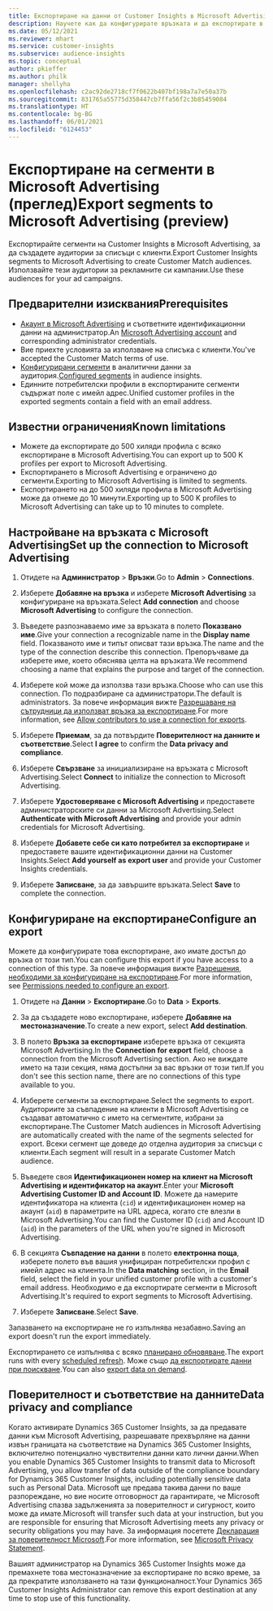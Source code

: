 ```yaml
---
title: Експортиране на данни от Customer Insights в Microsoft Advertising
description: Научете как да конфигурирате връзката и да експортирате в Microsoft Advertising.
ms.date: 05/12/2021
ms.reviewer: mhart
ms.service: customer-insights
ms.subservice: audience-insights
ms.topic: conceptual
author: pkieffer
ms.author: philk
manager: shellyha
ms.openlocfilehash: c2ac92de2718cf7f0622b407bf198a7a7e50a37b
ms.sourcegitcommit: 831765a55775d358447cb7ffa56f2c3b85459084
ms.translationtype: HT
ms.contentlocale: bg-BG
ms.lasthandoff: 06/01/2021
ms.locfileid: "6124453"
---
```

# <a name="export-segments-to-microsoft-advertising-preview"></a><span data-ttu-id="9ac9d-103">Експортиране на сегменти в Microsoft Advertising (преглед)</span><span class="sxs-lookup"><span data-stu-id="9ac9d-103">Export segments to Microsoft Advertising (preview)</span></span>

<span data-ttu-id="9ac9d-104">Експортирайте сегменти на Customer Insights в Microsoft Advertising, за да създадете аудитории за списъци с клиенти.</span><span class="sxs-lookup"><span data-stu-id="9ac9d-104">Export Customer Insights segments to Microsoft Advertising to create Customer Match audiences.</span></span> <span data-ttu-id="9ac9d-105">Използвайте тези аудитории за рекламните си кампании.</span><span class="sxs-lookup"><span data-stu-id="9ac9d-105">Use these audiences for your ad campaigns.</span></span>

## <a name="prerequisites"></a><span data-ttu-id="9ac9d-106">Предварителни изисквания</span><span class="sxs-lookup"><span data-stu-id="9ac9d-106">Prerequisites</span></span>

-   <span data-ttu-id="9ac9d-107">[Акаунт в Microsoft Advertising](https://ads.microsoft.com/) и съответните идентификационни данни на администратор.</span><span class="sxs-lookup"><span data-stu-id="9ac9d-107">An [Microsoft Advertising account](https://ads.microsoft.com/) and corresponding administrator credentials.</span></span>
-   <span data-ttu-id="9ac9d-108">Вие приехте условията за използване на списъка с клиенти.</span><span class="sxs-lookup"><span data-stu-id="9ac9d-108">You've accepted the Customer Match terms of use.</span></span> 
-   <span data-ttu-id="9ac9d-109">[Конфигурирани сегменти](segments.md) в аналитични данни за аудитория.</span><span class="sxs-lookup"><span data-stu-id="9ac9d-109">[Configured segments](segments.md) in audience insights.</span></span>
-   <span data-ttu-id="9ac9d-110">Единните потребителски профили в експортираните сегменти съдържат поле с имейл адрес.</span><span class="sxs-lookup"><span data-stu-id="9ac9d-110">Unified customer profiles in the exported segments contain a field with an email address.</span></span>

## <a name="known-limitations"></a><span data-ttu-id="9ac9d-111">Известни ограничения</span><span class="sxs-lookup"><span data-stu-id="9ac9d-111">Known limitations</span></span>

- <span data-ttu-id="9ac9d-112">Можете да експортирате до 500 хиляди профила с всяко експортиране в Microsoft Advertising.</span><span class="sxs-lookup"><span data-stu-id="9ac9d-112">You can export up to 500 K profiles per export to Microsoft Advertising.</span></span>
- <span data-ttu-id="9ac9d-113">Експортирането в Microsoft Advertising е ограничено до сегменти.</span><span class="sxs-lookup"><span data-stu-id="9ac9d-113">Exporting to Microsoft Advertising is limited to segments.</span></span>
- <span data-ttu-id="9ac9d-114">Експортирането на до 500 хиляди профила в Microsoft Advertising може да отнеме до 10 минути.</span><span class="sxs-lookup"><span data-stu-id="9ac9d-114">Exporting up to 500 K profiles to Microsoft Advertising can take up to 10 minutes to complete.</span></span> 


## <a name="set-up-the-connection-to-microsoft-advertising"></a><span data-ttu-id="9ac9d-115">Настройване на връзката с Microsoft Advertising</span><span class="sxs-lookup"><span data-stu-id="9ac9d-115">Set up the connection to Microsoft Advertising</span></span>

1. <span data-ttu-id="9ac9d-116">Отидете на **Администратор** > **Връзки**.</span><span class="sxs-lookup"><span data-stu-id="9ac9d-116">Go to **Admin** > **Connections**.</span></span>

1. <span data-ttu-id="9ac9d-117">Изберете **Добавяне на връзка** и изберете **Microsoft Advertising** за конфигуриране на връзката.</span><span class="sxs-lookup"><span data-stu-id="9ac9d-117">Select **Add connection** and choose **Microsoft Advertising** to configure the connection.</span></span>

1. <span data-ttu-id="9ac9d-118">Въведете разпознаваемо име за връзката в полето **Показвано име**.</span><span class="sxs-lookup"><span data-stu-id="9ac9d-118">Give your connection a recognizable name in the **Display name** field.</span></span> <span data-ttu-id="9ac9d-119">Показваното име и типът описват тази връзка.</span><span class="sxs-lookup"><span data-stu-id="9ac9d-119">The name and the type of the connection describe this connection.</span></span> <span data-ttu-id="9ac9d-120">Препоръчваме да изберете име, което обяснява целта на връзката.</span><span class="sxs-lookup"><span data-stu-id="9ac9d-120">We recommend choosing a name that explains the purpose and target of the connection.</span></span>

1. <span data-ttu-id="9ac9d-121">Изберете кой може да използва тази връзка.</span><span class="sxs-lookup"><span data-stu-id="9ac9d-121">Choose who can use this connection.</span></span> <span data-ttu-id="9ac9d-122">По подразбиране са администратори.</span><span class="sxs-lookup"><span data-stu-id="9ac9d-122">The default is administrators.</span></span> <span data-ttu-id="9ac9d-123">За повече информация вижте [Разрешаване на сътрудници да използват връзка за експортиране](connections.md#allow-contributors-to-use-a-connection-for-exports).</span><span class="sxs-lookup"><span data-stu-id="9ac9d-123">For more information, see [Allow contributors to use a connection for exports](connections.md#allow-contributors-to-use-a-connection-for-exports).</span></span>

1. <span data-ttu-id="9ac9d-124">Изберете **Приемам**, за да потвърдите **Поверителност на данните и съответствие**.</span><span class="sxs-lookup"><span data-stu-id="9ac9d-124">Select **I agree** to confirm the **Data privacy and compliance**.</span></span>

1. <span data-ttu-id="9ac9d-125">Изберете **Свързване** за инициализиране на връзката с Microsoft Advertising.</span><span class="sxs-lookup"><span data-stu-id="9ac9d-125">Select **Connect** to initialize the connection to Microsoft Advertising.</span></span>

1. <span data-ttu-id="9ac9d-126">Изберете **Удостоверяване с Microsoft Advertising** и предоставете администраторските си данни за Microsoft Advertising.</span><span class="sxs-lookup"><span data-stu-id="9ac9d-126">Select **Authenticate with Microsoft Advertising** and provide your admin credentials for Microsoft Advertising.</span></span>

1. <span data-ttu-id="9ac9d-127">Изберете **Добавете себе си като потребител за експортиране** и предоставете вашите идентификационни данни на Customer Insights.</span><span class="sxs-lookup"><span data-stu-id="9ac9d-127">Select **Add yourself as export user** and provide your Customer Insights credentials.</span></span>

1. <span data-ttu-id="9ac9d-128">Изберете **Записване**, за да завършите връзката.</span><span class="sxs-lookup"><span data-stu-id="9ac9d-128">Select **Save** to complete the connection.</span></span>

## <a name="configure-an-export"></a><span data-ttu-id="9ac9d-129">Конфигуриране на експортиране</span><span class="sxs-lookup"><span data-stu-id="9ac9d-129">Configure an export</span></span>

<span data-ttu-id="9ac9d-130">Можете да конфигурирате това експортиране, ако имате достъп до връзка от този тип.</span><span class="sxs-lookup"><span data-stu-id="9ac9d-130">You can configure this export if you have access to a connection of this type.</span></span> <span data-ttu-id="9ac9d-131">За повече информация вижте [Разрешения, необходими за конфигуриране на експортиране](export-destinations.md#set-up-a-new-export).</span><span class="sxs-lookup"><span data-stu-id="9ac9d-131">For more information, see [Permissions needed to configure an export](export-destinations.md#set-up-a-new-export).</span></span>

1. <span data-ttu-id="9ac9d-132">Отидете на **Данни** > **Експортиране**.</span><span class="sxs-lookup"><span data-stu-id="9ac9d-132">Go to **Data** > **Exports**.</span></span>

1. <span data-ttu-id="9ac9d-133">За да създадете ново експортиране, изберете **Добавяне на местоназначение**.</span><span class="sxs-lookup"><span data-stu-id="9ac9d-133">To create a new export, select **Add destination**.</span></span>

1. <span data-ttu-id="9ac9d-134">В полето **Връзка за експортиране** изберете връзка от секцията Microsoft Advertising.</span><span class="sxs-lookup"><span data-stu-id="9ac9d-134">In the **Connection for export** field, choose a connection from the Microsoft Advertising section.</span></span> <span data-ttu-id="9ac9d-135">Ако не виждате името на тази секция, няма достъпни за вас връзки от този тип.</span><span class="sxs-lookup"><span data-stu-id="9ac9d-135">If you don't see this section name, there are no connections of this type available to you.</span></span>

1. <span data-ttu-id="9ac9d-136">Изберете сегменти за експортиране.</span><span class="sxs-lookup"><span data-stu-id="9ac9d-136">Select the segments to export.</span></span> <span data-ttu-id="9ac9d-137">Аудиториите за съвпадение на клиенти в Microsoft Advertising се създават автоматично с името на сегментите, избрани за експортиране.</span><span class="sxs-lookup"><span data-stu-id="9ac9d-137">The Customer Match audiences in Microsoft Advertising are automatically created with the name of the segments selected for export.</span></span> <span data-ttu-id="9ac9d-138">Всеки сегмент ще доведе до отделна аудитория за списъци с клиенти.</span><span class="sxs-lookup"><span data-stu-id="9ac9d-138">Each segment will result in a separate Customer Match audience.</span></span> 

1. <span data-ttu-id="9ac9d-139">Въведете своя **Идентификационен номер на клиент на Microsoft Advertising и идентификатор на акаунт**.</span><span class="sxs-lookup"><span data-stu-id="9ac9d-139">Enter your **Microsoft Advertising Customer ID and Account ID**.</span></span> <span data-ttu-id="9ac9d-140">Можете да намерите идентификатора на клиента (`cid`) и идентификационен номер на акаунт (`aid`) в параметрите на URL адреса, когато сте влезли в Microsoft Advertising.</span><span class="sxs-lookup"><span data-stu-id="9ac9d-140">You can find the Customer ID (`cid`) and Account ID (`aid`) in the parameters of the URL when you're signed in Microsoft Advertising.</span></span>

1. <span data-ttu-id="9ac9d-141">В секцията **Съвпадение на данни** в полето **електронна поща**, изберете полето във вашия унифициран потребителски профил с имейл адрес на клиента.</span><span class="sxs-lookup"><span data-stu-id="9ac9d-141">In the **Data matching** section, in the **Email** field, select the field in your unified customer profile with a customer's email address.</span></span> <span data-ttu-id="9ac9d-142">Необходимо е да експортирате сегменти в Microsoft Advertising.</span><span class="sxs-lookup"><span data-stu-id="9ac9d-142">It's required to export segments to Microsoft Advertising.</span></span>

1. <span data-ttu-id="9ac9d-143">Изберете **Записване**.</span><span class="sxs-lookup"><span data-stu-id="9ac9d-143">Select **Save**.</span></span>

<span data-ttu-id="9ac9d-144">Запазването на експортиране не го изпълнява незабавно.</span><span class="sxs-lookup"><span data-stu-id="9ac9d-144">Saving an export doesn't run the export immediately.</span></span>

<span data-ttu-id="9ac9d-145">Експортирането се изпълнява с всяко [планирано обновяване](system.md#schedule-tab).</span><span class="sxs-lookup"><span data-stu-id="9ac9d-145">The export runs with every [scheduled refresh](system.md#schedule-tab).</span></span> <span data-ttu-id="9ac9d-146">Може също [да експортирате данни при поискване](export-destinations.md#run-exports-on-demand).</span><span class="sxs-lookup"><span data-stu-id="9ac9d-146">You can also [export data on demand](export-destinations.md#run-exports-on-demand).</span></span> 


## <a name="data-privacy-and-compliance"></a><span data-ttu-id="9ac9d-147">Поверителност и съответствие на данните</span><span class="sxs-lookup"><span data-stu-id="9ac9d-147">Data privacy and compliance</span></span>

<span data-ttu-id="9ac9d-148">Когато активирате Dynamics 365 Customer Insights, за да предавате данни към Microsoft Advertising, разрешавате прехвърляне на данни извън границата на съответствие на Dynamics 365 Customer Insights, включително потенциално чувствителни данни като лични данни.</span><span class="sxs-lookup"><span data-stu-id="9ac9d-148">When you enable Dynamics 365 Customer Insights to transmit data to Microsoft Advertising, you allow transfer of data outside of the compliance boundary for Dynamics 365 Customer Insights, including potentially sensitive data such as Personal Data.</span></span> <span data-ttu-id="9ac9d-149">Microsoft ще предава такива данни по ваше разпореждане, но вие носите отговорност да гарантирате, че Microsoft Advertising спазва задълженията за поверителност и сигурност, които може да имате.</span><span class="sxs-lookup"><span data-stu-id="9ac9d-149">Microsoft will transfer such data at your instruction, but you are responsible for ensuring that Microsoft Advertising meets any privacy or security obligations you may have.</span></span> <span data-ttu-id="9ac9d-150">За информация посетете [Декларация за поверителност Microsoft](https://go.microsoft.com/fwlink/?linkid=396732).</span><span class="sxs-lookup"><span data-stu-id="9ac9d-150">For more information, see [Microsoft Privacy Statement](https://go.microsoft.com/fwlink/?linkid=396732).</span></span>

<span data-ttu-id="9ac9d-151">Вашият администратор на Dynamics 365 Customer Insights може да премахнете това местоназначение за експортиране по всяко време, за да прекратите използването на тази функционалност.</span><span class="sxs-lookup"><span data-stu-id="9ac9d-151">Your Dynamics 365 Customer Insights Administrator can remove this export destination at any time to stop use of this functionality.</span></span>
